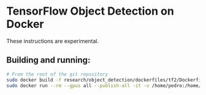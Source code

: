 # TensorFlow Object Detection on Docker

These instructions are experimental.

## Building and running:

```bash
# From the root of the git repository
sudo docker build -f research/object_detection/dockerfiles/tf2/Dockerfile -t od .
sudo docker run --rm --gpus all --publish-all -it -v /home/pedro:/home/pedro --privileged od
```
